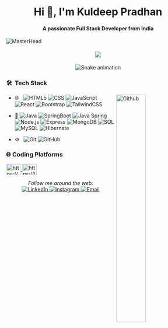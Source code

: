 <h1 align="center">Hi 👋, I'm Kuldeep Pradhan</h1>
<h4 align="center">A passionate Full Stack Developer from India</h4>

![MasterHead](https://as1.ftcdn.net/v2/jpg/02/22/96/70/1000_F_222967089_uftweUTsmcqiDYMzFXvSdOI0AfwxNqa7.jpg)
<h4 align="center">
  <a href="https://github.com/DenverCoder1/readme-typing-svg"><img src="https://readme-typing-svg.herokuapp.com?font=Time+New+Roman&color=%23C8BE25&size=25&center=true&vCenter=true&width=700&height=100&lines=Software+Engineer;Full+Stack+Developer;Frontend+Developer;Backend+Developer;Always+learning+new+things"></a>
</h4>

<!-- Snake Game Repo View -->

<div align="center">
  <img src="https://profile-readme-generator.com/assets/snake.svg" alt="Snake animation" />
</div>
<h3> 🛠 &nbsp;Tech Stack</h3> 

<img width="40%" align="right" alt="Github" src="https://raw.githubusercontent.com/onimur/.github/master/.resources/git-header.svg" />

- 🌐 &nbsp;
![HTML5](https://img.shields.io/badge/-HTML5-E34F26?style=for-the-badge&logo=html5&logoColor=white)
![CSS](https://img.shields.io/badge/CSS-239120?&style=for-the-badge&logo=css3&logoColor=white)
![JavaScript](https://img.shields.io/badge/JavaScript-323330?style=for-the-badge&logo=javascript&logoColor=F7DF1E)
![React](https://img.shields.io/badge/-React-222232?style=for-the-badge&logo=React&logoColor=61DAFB)
![Bootstrap](https://img.shields.io/badge/Bootstrap-563D7C?style=for-the-badge&logo=bootstrap&logoColor=white)
![TailwindCSS](https://img.shields.io/badge/tailwindcss-%2338B2AC.svg?style=for-the-badge&logo=tailwind-css&logoColor=white)

- :space_invader:
![Java](https://img.shields.io/badge/-Java-000000?style=for-the-badge&logo=java)
![SpringBoot](https://img.shields.io/badge/Spring%20Boot%20-%2334A853.svg?style=for-the-badge&logo=Springboot&logoColor=white)
![Java Spring](https://img.shields.io/badge/-Spring-223233?style=for-the-badge&logo=spring&logoColor=6DB33F)
![Node.js](https://img.shields.io/badge/-Node.js-222222?style=for-the-badge&logo=node.js&logoColor=339933)
![Express](https://img.shields.io/badge/-Express-000000?style=for-the-badge&logo=express)
![MongoDB](https://img.shields.io/badge/-MongoDB-094706?style=for-the-badge&logo=mongodb)
![SQL](https://img.shields.io/badge/-SQL-000355?style=for-the-badge&logo=mysql&logoColor=white)
![MySQL](https://img.shields.io/badge/mysql-4479A1.svg?style=for-the-badge&logo=mysql&logoColor=white)
![Hibernate](https://img.shields.io/badge/Hibernate-59666C?style=for-the-badge&logo=Hibernate&logoColor=white)

- ⚙️ &nbsp;
![Git](https://img.shields.io/badge/Git-F05032?style=for-the-badge&logo=git&logoColor=white)
![GitHub](https://img.shields.io/badge/GitHub-100000?style=for-the-badge&logo=github&logoColor=white)

<h3 align="left">🌐 Coding Platforms</h3> 
<p align="left">
<a href="https://www.geeksforgeeks.org/user/saipranabpuyu1/" target="blank">
  <img align="center" src="https://raw.githubusercontent.com/rahuldkjain/github-profile-readme-generator/master/src/images/icons/Social/geeks-for-geeks.svg" alt="https://auth.geeksforgeeks.org/user/kalyanreddy434" height="30" width="40" />
</a>
<a href="https://leetcode.com/u/Sai_Pranab/" target="blank">
  <img align="center" src="https://raw.githubusercontent.com/rahuldkjain/github-profile-readme-generator/master/src/images/icons/Social/leet-code.svg" alt="https://leetcode.com/kalyanreddy434/" height="30" width="40" />
</a>
</p>

<div align="center">
<i>Follow me around the web:</i><br>
<a href="https://www.linkedin.com/in/sai-pranab-patra-b752ba21b/" target="_blank">
  <img src="https://img.shields.io/badge/LinkedIn-%230077B5.svg?&style=flat-square&logo=linkedin&logoColor=white" alt="LinkedIn">
</a>
 <a href="https://www.instagram.com/sai_pranab_patra/" target="_blank">
   <img src="https://img.shields.io/badge/Instagram-%23E4405F.svg?&style=flat-square&logo=instagram&logoColor=white" alt="Instagram">
 </a>
<a href="mailto:saipranabpatra1234@gmail.com" target="_blank">
    <img src="https://img.shields.io/badge/Email-D14836?logo=gmail&logoColor=white&style=flat-square" alt="Email">
</a>
<!-- <a href="https://web.facebook.com/mahel.chandupa" target="_blank"><img src="https://img.shields.io/badge/Facebook-%231877F2.svg?&style=flat-square&logo=facebook&logoColor=white" alt="Facebook"></a>  -->
<!-- <a href="https://mahel.netlify.app/" target="_blank"><img src="https://img.shields.io/badge/Portfolio-%230A0A0A.svg?&style=flat-square&logo=iconify&logoColor=white" alt="Portfolio"></a> -->
</div>


<!--
**SaiPranab/SaiPranab** is a ✨ _special_ ✨ repository because its `README.md` (this file) appears on your GitHub profile.
Here are some ideas to get you started:

- 🔭 I’m currently working on ...
- 🌱 I’m currently learning ...
- 👯 I’m looking to collaborate on ...
- 🤔 I’m looking for help with ...
- 💬 Ask me about ...
- 📫 How to reach me: ...
- 😄 Pronouns: ...
- ⚡ Fun fact: ...
-->
